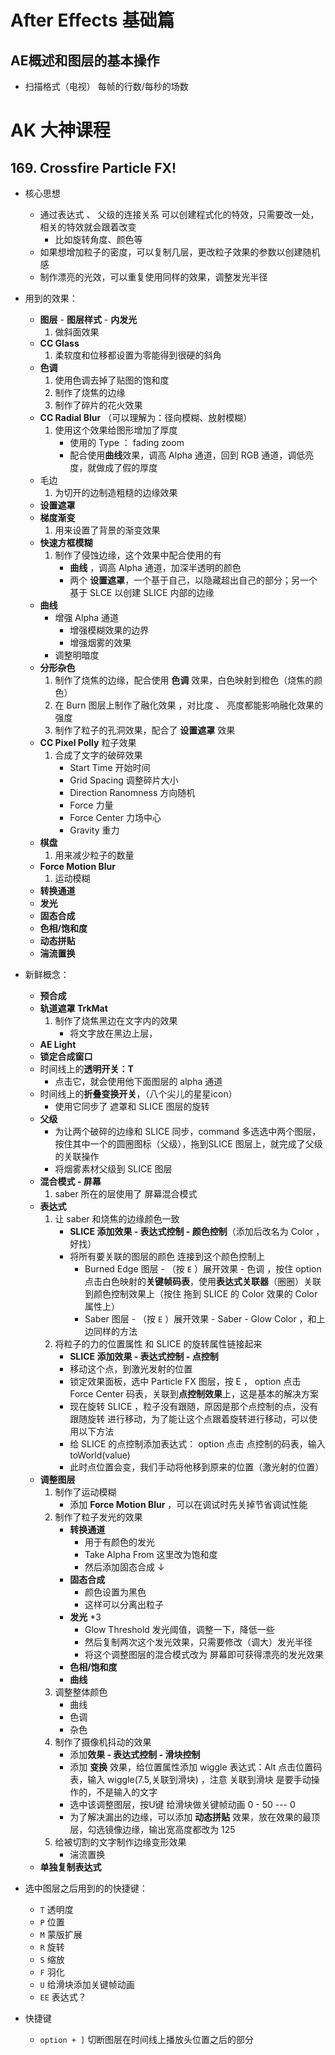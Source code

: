 # After Effects 基础篇

## AE概述和图层的基本操作

- 扫描格式（电视） 每帧的行数/每秒的场数






# AK 大神课程



## 169. Crossfire Particle FX!
- 核心思想
    - 通过表达式 、 父级的连接关系 可以创建程式化的特效，只需要改一处，相关的特效就会跟着改变
        - 比如旋转角度、颜色等
    - 如果想增加粒子的密度，可以复制几层，更改粒子效果的参数以创建随机感 
    - 制作漂亮的光效，可以重复使用同样的效果，调整发光半径 
- 用到的效果：
    - **图层** - **图层样式** - **内发光**
        1. 做斜面效果
    - **CC Glass** 
        1. 柔软度和位移都设置为零能得到很硬的斜角
    - **色调**
        1. 使用色调去掉了贴图的饱和度
        2. 制作了烧焦的边缘
        3. 制作了碎片的花火效果
    - **CC Radial Blur** （可以理解为：径向模糊、放射模糊）
        1. 使用这个效果给图形增加了厚度
              - 使用的 Type ： fading zoom
              - 配合使用**曲线**效果，调高 Alpha 通道，回到 RGB 通道，调低亮度，就做成了假的厚度
    - 毛边
        1. 为切开的边制造粗糙的边缘效果
    - **设置遮罩**
    - **梯度渐变**
        1. 用来设置了背景的渐变效果
    - **快速方框模糊**
        1. 制作了侵蚀边缘，这个效果中配合使用的有 
            - **曲线** ，调高 Alpha 通道，加深半透明的颜色   
            - 两个 **设置遮罩**，一个基于自己，以隐藏超出自己的部分；另一个基于 SLCE 以创建 SLICE 内部的边缘
    - **曲线**
        - 增强 Alpha 通道
            - 增强模糊效果的边界
            - 增强烟雾的效果
        - 调整明暗度
    - **分形杂色**
        1. 制作了烧焦的边缘，配合使用 **色调** 效果，白色映射到橙色（烧焦的颜色）
        2. 在 Burn 图层上制作了融化效果 ，对比度 、 亮度都能影响融化效果的强度
        3. 制作了粒子的孔洞效果，配合了 **设置遮罩** 效果
    - **CC Pixel Polly** 粒子效果
        1. 合成了文字的破碎效果
            - Start Time 开始时间
            - Grid Spacing 调整碎片大小
            - Direction Ranomness 方向随机
            - Force 力量
            - Force Center 力场中心
            - Gravity 重力
    - **棋盘**
        1. 用来减少粒子的数量
    - **Force Motion Blur** 
        1. 运动模糊
    - **转换通道**
    - **发光**
    - **固态合成**
    - **色相/饱和度**
    - **动态拼贴**
    - **湍流置换**

- 新鲜概念：
    - **预合成**
    - **轨道遮罩 TrkMat**
        1. 制作了烧焦黑边在文字内的效果
            - 将文字放在黑边上层，  
    - **AE Light**
    - **锁定合成窗口**
    - 时间线上的**透明开关：T** 
        - 点击它，就会使用他下面图层的 alpha 通道
    - 时间线上的**折叠变换开关**，（八个尖儿的星星icon）
        - 使用它同步了 遮罩和 SLICE 图层的旋转 
    - **父级**
        - 为让两个破碎的边缘和 SLICE 同步，command 多选选中两个图层，按住其中一个的圆圈图标（父级），拖到SLICE 图层上，就完成了父级的关联操作
        - 将烟雾素材父级到 SLICE 图层
    - **混合模式 - 屏幕**
        1. saber 所在的层使用了 屏幕混合模式
    - **表达式** 
        1. 让 saber 和烧焦的边缘颜色一致
            - **SLICE 添加效果 - 表达式控制 - 颜色控制**（添加后改名为 Color ， 好找）
            - 将所有要关联的图层的颜色 连接到这个颜色控制上
                - Burned Edge 图层 - （按 ```E``` ）展开效果 - 色调 ，按住 option 点击白色映射的**关键帧码表**，使用**表达式关联器**（圈圈）关联到颜色控制效果上（按住 拖到 SLICE 的 Color 效果的 Color 属性上）
                - Saber 图层 - （按 ```E``` ）展开效果 - Saber - Glow Color ，和上边同样的方法
        2. 将粒子的力的位置属性 和 SLICE 的旋转属性链接起来 
            - **SLICE 添加效果 - 表达式控制 - 点控制**
            - 移动这个点，到激光发射的位置
            - 锁定效果面板，选中 Particle FX 图层，按 E ， option 点击 Force Center 码表，关联到**点控制效果**上，这是基本的解决方案
            - 现在旋转 SLICE ，粒子没有跟随，原因是那个点控制的点，没有跟随旋转 进行移动，为了能让这个点跟着旋转进行移动，可以使用以下方法
            - 给 SLICE 的点控制添加表达式： option 点击 点控制的码表，输入 toWorld(value)
            - 此时点位置会变，我们手动将他移到原来的位置（激光射的位置）
    - **调整图层**
        1. 制作了运动模糊
            - 添加 **Force Motion Blur** ，可以在调试时先关掉节省调试性能
        2. 制作了粒子发光的效果
            - **转换通道**
                - 用于有颜色的发光
                - Take Alpha From 这里改为饱和度
                - 然后添加固态合成 ↓ 
            - **固态合成** 
                - 颜色设置为黑色
                - 这样可以分离出粒子 
            - **发光** *3 
                - Glow Threshold 发光阈值，调整一下，降低一些
                - 然后复制两次这个发光效果，只需要修改（调大）发光半径
                - 将这个调整图层的混合模式改为 屏幕即可获得漂亮的发光效果
            - **色相/饱和度**
            - **曲线**
        3. 调整整体颜色
            - 曲线
            - 色调
            - 杂色
        4. 制作了摄像机抖动的效果
            - 添加**效果 - 表达式控制 - 滑块控制**
            - 添加 **变换** 效果，给位置属性添加 wiggle 表达式：Alt 点击位置码表，输入 wiggle(7.5,关联到滑块) ，注意 关联到滑块 是要手动操作的，不是输入的文字
            - 选中该调整图层，按U键 给滑块做关键帧动画 0 - 50 --- 0 
            - 为了解决漏出的边缘，可以添加 **动态拼贴** 效果，放在效果的最顶层，勾选镜像边缘，输出宽高度都改为 125 
        5. 给被切割的文字制作边缘变形效果
            - 湍流置换
    - **单独复制表达式**

- 选中图层之后用到的的快捷键：
    - ```T```  透明度
    - ```P```  位置
    - ```M```  蒙版扩展
    - ```R```  旋转
    - ```S```  缩放
    - ```F```  羽化
    - ```U```  给滑块添加关键帧动画
    - ```EE```  表达式？

- 快捷键
    - ```option + ]``` 切断图层在时间线上播放头位置之后的部分

